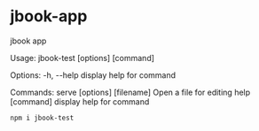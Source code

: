 # jbook-app
jbook app

Usage: jbook-test [options] [command]

Options:
  -h, --help                  display help for command

Commands:
  serve [options] [filename]  Open a file for editing
  help [command]              display help for command

```
npm i jbook-test
```
